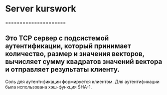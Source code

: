 # Server kurswork
=====================

Это TCP сервер с подсистемой
аутентификации, который принимает
количество, размер и значения 
векторов, вычисляет сумму
квадратов значений вектора
и отправляет результаты 
клиенту. 
------------------------------------
Соль для аутентификации формируется
клиентом. Для аутентификации
была использована хэш-функция
SHA-1.
